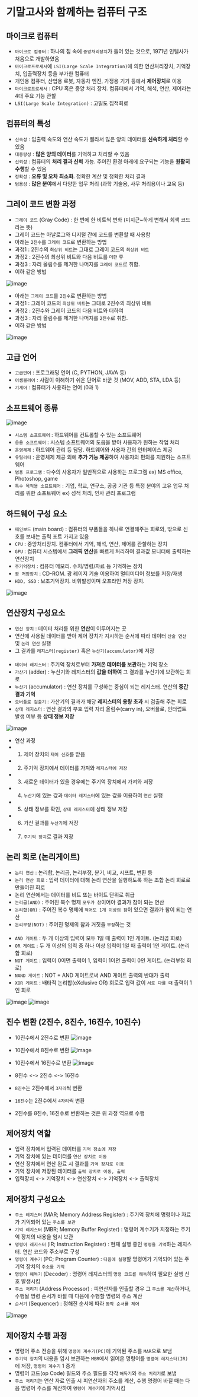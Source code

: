 # 기말고사와 함께하는 컴퓨터 구조

## 마이크로 컴퓨터

- `마이크로 컴퓨터` : 하나의 칩 속에 `중앙처리장치`가 들어 있는 것으로, 1971년 인텔사가 처음으로 개발하였음
- `마이크로프로세서`에 `LSI(Large Scale Integration)`에 의한 연산처리장치, 기억장치, 입출력장치 등을 부가한 컴퓨터
- 개인용 컴퓨터, 산업용 로봇, 자동차 엔진, 가정용 기기 등에서 **제어장치**로 이용
- `마이크로프로세서` : CPU 혹은 중앙 처리 장치. 컴퓨터에서 기억, 해석, 연산, 제어라는 4대 주요 기능 관할
- `LSI(Large Scale Integration)` : 고밀도 집적회로

## 컴퓨터의 특성

- `신속성` : 입출력 속도와 연산 속도가 빨라서 많은 양의 데이터를 **신속하게 처리**할 수 있음
- `대용량성` : **많은 양의 데이터**를 기억하고 처리할 수 있음
- `신뢰성` : 컴퓨터의 **처리 결과 신뢰** 가능. 주어진 환경 아래에 요구되는 기능을 **원활히 수행**할 수 있음
- `정확성` : **오류 및 오차 최소화**. 정확한 계산 및 정확한 처리 결과
- `범용성` : **많은 분야**에서 다양한 업무 처리 (과학 기술용, 사무 처리용이나 교육 등)

## 그레이 코드 변환 과정

- `그레이 코드` (Gray Code) : 한 번에 한 비트씩 변화 (미지근~하게 변해서 회색 코드라는 뜻)
- 그레이 코드는 아날로그와 디지털 간에 코드를 변환할 때 사용함 
- 아래는 `2진수`를 `그레이 코드`로 변환하는 방법
- 과정1 : 2진수의 `최상위 비트`는 그대로 그레이 코드의 `최상위 비트`
- 과정2 : 2진수의 최상위 비트와 다음 비트를 `더한` 후
- 과정3 : 자리 올림수를 제거한 나머지를 `그레이 코드`로 취함.
- 이하 같은 방법

![image](https://user-images.githubusercontent.com/80818534/145031006-6ca624dd-9add-4291-b0ea-217883f9567f.png)

- 아래는 `그레이 코드`를 `2진수`로 변환하는 방법
- 과정1 : 그레이 코드의 `최상위 비트`는 그대로 2진수의 최상위 비트
- 과정2 : 2진수와 그레이 코드의 다음 비트와 더하여
- 과정3 : 자리 올림수를 제거한 나머지를 `2진수`로 취함.
- 이하 같은 방법

![image](https://user-images.githubusercontent.com/80818534/145032569-bc3da5c7-3a82-4cce-904a-d23ef3279696.png)

## 고급 언어

- `고급언어` : 프로그래밍 언어 (C, PYTHON, JAVA 등)
- `어셈블리어` : 사람이 이해하기 쉬운 단어로 바꾼 것 (MOV, ADD, STA, LDA 등)
- `기계어` : 컴퓨터가 사용하는 언어 (0과 1)

## 소프트웨어 종류

![image](https://user-images.githubusercontent.com/80818534/145032825-24ad4a55-cecd-4473-8ef1-84f64428afa7.png)

- `시스템 소프트웨어` : 하드웨어를 컨트롤할 수 있는 소프트웨어
- `응용 소프트웨어` : 시스템 소프트웨어의 도움을 받아 사용자가 원하는 작업 처리
- `운영체제` : 하드웨어 관리 등 담당. 하드웨어와 사용자 간의 인터페이스 제공
- `유틸리티` : 운영체제 제공 외에 **추가 기능 제공**하여 사용자의 편의를 지원하는 소프트웨어
- `범용 프로그램` : 다수의 사용자가 일반적으로 사용하는 프로그램 ex) MS office, Photoshop, game
- `특수 목적용 소프트웨어` : 기업, 학교, 연구소, 공공 기관 등 특정 분야의 고유 업무 처리를 위한 소프트웨어 ex) 성적 처리, 인사 관리 프로그램

## 하드웨어 구성 요소

- `메인보드` (main board) : 컴퓨터의 부품들을 하나로 연결해주는 회로와, 밖으로 신호를 보내는 출력 포트 가지고 있음
- `CPU` : 중앙처리장치. 컴퓨터에서 기억, 해석, 연산, 제어를 관할하는 장치
- `GPU` : 컴퓨터 시스템에서 **그래픽 연산**을 빠르게 처리하여 결과값 모니터에 출력하는 연산장치
- `주기억장치` : 컴퓨터 메모리. 수치/명령/자료 등 기억하는 장치
- `광 저장장치` : CD-ROM. 광 레이저 기술 이용하여 멀티미디어 정보를 저장/재생
- `HDD, SSD` : 보조기억장치. 비휘발성이며 오프라인 저장 장치.

![image](https://user-images.githubusercontent.com/80818534/145034457-ef6d73a2-94f6-4ca6-89d6-698be2280a7a.png)

## 연산장치 구성요소

- `연산 장치` : 데이터 처리를 위한 **연산**이 이루어지는 곳
- 연산에 사용될 데이터를 받아 제어 장치가 지시하는 순서에 따라 데이터 `산술 연산` 및 `논리 연산` 실행
- 그 결과를 `레지스터(register)` 혹은 `누산기(accumulator)`에 저장
<br><br>
- `데이터 레지스터` : 주기억 장치로부터 **가져온 데이터를 보관**하는 기억 장소
- `가산기` (adder) : 누산기와 레지스터의 **값을 더하여** 그 결과를 누산기에 보관하는 회로
- `누산기` (accumulator) : 연산 장치를 구성하는 중심이 되는 레지스터. 연산의 **중간 결과 기억**
- `오버플로 검출기` : 가산기의 결과가 해당 **레지스터의 용량 초과** 시 검출해 주는 회로
- `상태 레지스터` : 연산 결과의 부호 입력 자리 올림수(carry in), 오버플로, 인터럽트 발생 여부 등 **상태 정보 저장**

![image](https://user-images.githubusercontent.com/80818534/145036025-c250c954-faba-4c6e-9b7a-5c5d8ffb3f18.png)

- 연산 과정
- 1. 제어 장치의 `제어 신호`를 받음
- 2. 주기억 장치에서 데이터를 가져와 `레지스터에 저장`
- 3. 새로운 데이터가 있을 경우에는 주기억 장치에서 가져와 저장
- 4. `누산기`에 있는 값과 `데이터 레지스터`에 있는 값을 이용하여 `연산` 실행
- 5. 상태 정보를 확인, `상태 레지스터`에 상태 정보 저장
- 6. 가산 결과를 `누산기`에 저장
- 7. `주기억 장치`로 결과 저장

## 논리 회로 (논리게이트)

- `논리 연산` : 논리합, 논리곱, 논리부정, 분기, 비교, 시프트, 변환 등
- `논리 연산 회로` : 입력 데이터에 대해 논리 연산을 실행하도록 하는 조합 논리 회로로 만들어진 회로
- 논리 연산에서는 데이터를 비트 또는 바이트 단위로 취급
- `논리곱(AND)` : 주어진 복수 명제 `모두가 참`이어야 결과가 참이 되는 연산
- `논리합(OR)` : 주어진 복수 명제에 `적어도 1개 이상의 참`이 있으면 결과가 참이 되는 연산
- `논리부정(NOT)` : 주어진 명제의 참과 거짓을 `부정`하는 것
<br><br>
- `AND 게이트` : 두 개 이상의 입력이 모두 1일 때 출력이 1인 게이트. (논리곱 회로)
- `OR 게이트` : 두 개 이상의 입력 중 하나 이상 입력이 1일 때 출력이 1인 게이트. (논리합 회로)
- `NOT 게이트` : 입력이 0이면 출력이 1, 입력이 1이면 출력이 0인 게이트. (논리부정 회로)
- `NAND 게이트` : NOT + AND 게이트로써 AND 게이트 출력의 반대가 출력
- `XOR 게이트` : 배타적 논리합(eXclusive OR) 회로로 입력 값이 `서로 다를 때` 출력이 1인 회로

![image](https://user-images.githubusercontent.com/80818534/145044804-382bed23-0680-40b3-9e1c-d15896766818.png)
![image](https://user-images.githubusercontent.com/80818534/145045035-372db7d3-a8c8-418d-ae47-97e861e155c0.png)

## 진수 변환 (2진수, 8진수, 16진수, 10진수)

- 10진수에서 2진수로 변환
![image](https://user-images.githubusercontent.com/80818534/145045930-4825f7a3-b44e-4077-96e4-c701f41c3462.png)

- 10진수에서 8진수로 변환
![image](https://user-images.githubusercontent.com/80818534/145046088-15a69e1d-e764-4731-a47f-d55f6ce9775c.png)

- 10진수에서 16진수로 변환
![image](https://user-images.githubusercontent.com/80818534/145046170-4cc727f0-8149-4e87-94ce-c2a67acbb6a7.png)

- 8진수 <-> 2진수 <-> 16진수
- `8진수`는 2진수에서 `3자리`씩 변환
- `16진수`는 2진수에서 `4자리`씩 변환
- 2진수를 8진수, 16진수로 변환하는 것은 위 과정 역으로 수행

## 제어장치 역할

- 입력 장치에서 입력된 데이터를 `기억 장소에 저장`
- 기억 장치에 있는 데이터를 `연산 장치로 이동`
- 연산 장치에서 연산 완료 시 결과를 `기억 장치로 이동`
- 기억 장치에 저장된 데이터를 `출력 장치로 이동, 출력`
- 입력장치 <-> 기억장치 <-> 연산장치 <-> 기억장치 <-> 출력장치

## 제어장치 구성요소

- `주소 레지스터` (MAR; Memory Address Register) : 주기억 장치에 명령이나 자료가 기억되어 있는 `주소를 보관`
- `기억 레지스터` (MBR; Memory Buffer Register) : 명령어 계수기가 지정하는 주기억 장치의 내용을 임시 보관
- `명령어 레지스터` (IR; Instruction Register) : 현재 실행 중인 `명령을 기억`하는 레지스터. 연산 코드와 주소부로 구성
- `명령어 계수기` (PC; Program Counter) : `다음에 실행`할 명령어가 기억되어 있는 주기억 장치의 `주소를 기억`
- `명령어 해독기` (Decoder) : 명령어 레지스터의 `명령 코드를 해독`하여 필요한 실행 신호 발생시킴
- `주소 처리기` (Address Processor) : 피연산자를 인출할 경우 그 `주소를 계산`하거나, 수행될 명령 순서가 바뀔 때 다음에 수행할 명령의 주소 계산
- `순서기` (Sequencer) : 정해진 순서에 따라 `동작 순서를 제어`

![image](https://user-images.githubusercontent.com/80818534/145049089-35fbd92d-09fa-4b42-a912-a499eba20b80.png)

## 제어장치 수행 과정

- 명령어 주소 전송을 위해 `명령어 계수기(PC)`에 기억된 주소를 `MAR`으로 보냄
- `주기억 장치`의 내용을 임시 보관하는 `MBR`에서 읽어온 명령어를 `명령어 레지스터(IR)`에 저장, `명령어 계수기` 1 증가
- 명령어 코드(op Code) 필드와 주소 필드를 각각 `해독기`와 `주소 처리기`로 보냄
- `주소 처리기`는 연산 자료 인출 시 피연산자의 주소를 계산, 수행 명령어 바뀔 때는 다음 명령어 주소를 계산하여 `명령어 계수기`에 기억시킴



